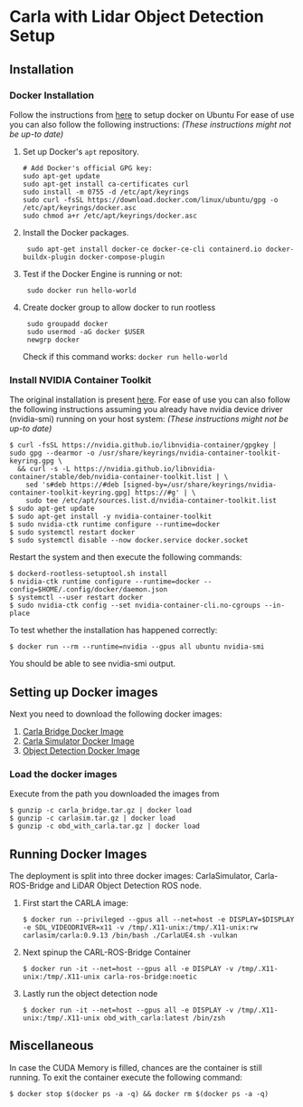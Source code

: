 # Carla with Lidar Object Detection Setup
## Installation
### Docker Installation
Follow the instructions from [here](https://docs.docker.com/engine/install/ubuntu/) to setup docker on Ubuntu
For ease of use you can also follow the following instructions:
*(These instructions might not be up-to date)*

 1. Set up Docker's `apt` repository.

        # Add Docker's official GPG key:
        sudo apt-get update
        sudo apt-get install ca-certificates curl
	    sudo install -m 0755 -d /etc/apt/keyrings
	    sudo curl -fsSL https://download.docker.com/linux/ubuntu/gpg -o /etc/apt/keyrings/docker.asc
	    sudo chmod a+r /etc/apt/keyrings/docker.asc
2. Install the Docker packages.

	    sudo apt-get install docker-ce docker-ce-cli containerd.io docker-buildx-plugin docker-compose-plugin
3. Test if the Docker Engine is running or not:

	    sudo docker run hello-world
4. Create docker group to allow docker to run rootless


	    sudo groupadd docker
    	sudo usermod -aG docker $USER
    	newgrp docker
    Check if this command works: `docker run hello-world`

### Install NVIDIA Container Toolkit
The original installation is present [here](https://docs.nvidia.com/datacenter/cloud-native/container-toolkit/latest/install-guide.html).
For ease of use you can also follow the following instructions assuming you already have nvidia device driver (nvidia-smi) running on your host system:
*(These instructions might not be up-to date)*

    $ curl -fsSL https://nvidia.github.io/libnvidia-container/gpgkey | sudo gpg --dearmor -o /usr/share/keyrings/nvidia-container-toolkit-keyring.gpg \
      && curl -s -L https://nvidia.github.io/libnvidia-container/stable/deb/nvidia-container-toolkit.list | \
        sed 's#deb https://#deb [signed-by=/usr/share/keyrings/nvidia-container-toolkit-keyring.gpg] https://#g' | \
        sudo tee /etc/apt/sources.list.d/nvidia-container-toolkit.list
    $ sudo apt-get update
    $ sudo apt-get install -y nvidia-container-toolkit
    $ sudo nvidia-ctk runtime configure --runtime=docker
    $ sudo systemctl restart docker
    $ sudo systemctl disable --now docker.service docker.socket

  Restart the system and then execute the following commands:

    $ dockerd-rootless-setuptool.sh install
    $ nvidia-ctk runtime configure --runtime=docker --config=$HOME/.config/docker/daemon.json
    $ systemctl --user restart docker
    $ sudo nvidia-ctk config --set nvidia-container-cli.no-cgroups --in-place

   To test whether the installation has happened correctly:


    $ docker run --rm --runtime=nvidia --gpus all ubuntu nvidia-smi

You should be able to see nvidia-smi output.

## Setting up Docker images
Next you need to download the following docker images:
1. [Carla Bridge Docker Image](https://indianinstituteofscience-my.sharepoint.com/:u:/g/personal/sakshams_iisc_ac_in/EXv9gvfi7g9JlCzZtsSxzDoBIcqoEJFlbwpRWX98KSG1EQ?e=i9nwW7)
2. [Carla Simulator Docker Image](https://indianinstituteofscience-my.sharepoint.com/:u:/g/personal/sakshams_iisc_ac_in/EbtdaeUgAkRElFjU6_SA2bMBfWXa7rylLttXlnY33efMwQ?e=b5uGRF)
3. [Object Detection Docker Image]()

### Load the docker images
Execute from the path you downloaded the images from

    $ gunzip -c carla_bridge.tar.gz | docker load
    $ gunzip -c carlasim.tar.gz | docker load
    $ gunzip -c obd_with_carla.tar.gz | docker load

## Running Docker Images

The deployment is split into three docker images: CarlaSimulator, Carla-ROS-Bridge and LiDAR Object Detection ROS node.

1. First start the CARLA image:

	   $ docker run --privileged --gpus all --net=host -e DISPLAY=$DISPLAY -e SDL_VIDEODRIVER=x11 -v /tmp/.X11-unix:/tmp/.X11-unix:rw carlasim/carla:0.9.13 /bin/bash ./CarlaUE4.sh -vulkan
2. Next spinup the CARL-ROS-Bridge Container

       $ docker run -it --net=host --gpus all -e DISPLAY -v /tmp/.X11-unix:/tmp/.X11-unix carla-ros-bridge:noetic
3. Lastly run the object detection node

       $ docker run -it --net=host --gpus all -e DISPLAY -v /tmp/.X11-unix:/tmp/.X11-unix obd_with_carla:latest /bin/zsh

## Miscellaneous

In case the CUDA Memory is filled, chances are the container is still running. To exit the container execute the following command:

    $ docker stop $(docker ps -a -q) && docker rm $(docker ps -a -q)
